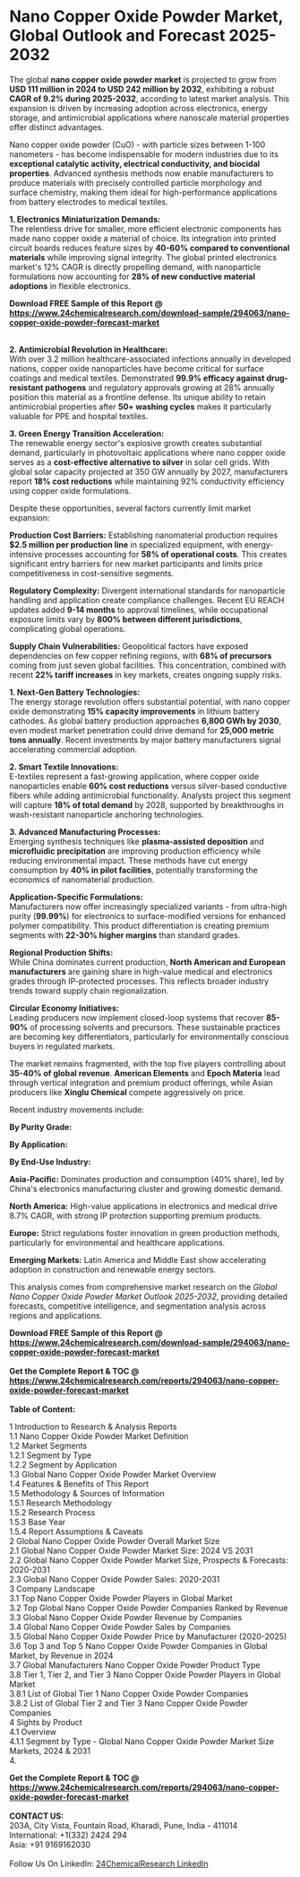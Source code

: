 <h1>Nano Copper Oxide Powder Market, Global Outlook and Forecast 2025-2032</h1><p>The global <strong>nano copper oxide powder market</strong> is projected to grow from <strong>USD 111 million in 2024 to USD 242 million by 2032</strong>, exhibiting a robust <strong>CAGR of 9.2% during 2025-2032</strong>, according to latest market analysis. This expansion is driven by increasing adoption across electronics, energy storage, and antimicrobial applications where nanoscale material properties offer distinct advantages.</p><p>Nano copper oxide powder (CuO) - with particle sizes between 1-100 nanometers - has become indispensable for modern industries due to its <strong>exceptional catalytic activity, electrical conductivity, and biocidal properties</strong>. Advanced synthesis methods now enable manufacturers to produce materials with precisely controlled particle morphology and surface chemistry, making them ideal for high-performance applications from battery electrodes to medical textiles.</p><p><strong>1. Electronics Miniaturization Demands:</strong><br>
The relentless drive for smaller, more efficient electronic components has made nano copper oxide a material of choice. Its integration into printed circuit boards reduces feature sizes by <strong>40-60% compared to conventional materials</strong> while improving signal integrity. The global printed electronics market's 12% CAGR is directly propelling demand, with nanoparticle formulations now accounting for <strong>28% of new conductive material adoptions</strong> in flexible electronics.</p><div><b>Download FREE Sample of this Report @ 
            <a href="https://www.24chemicalresearch.com/download-sample/294063/nano-copper-oxide-powder-forecast-market">
            https://www.24chemicalresearch.com/download-sample/294063/nano-copper-oxide-powder-forecast-market</a></b></div><br><p><strong>2. Antimicrobial Revolution in Healthcare:</strong><br>
With over 3.2 million healthcare-associated infections annually in developed nations, copper oxide nanoparticles have become critical for surface coatings and medical textiles. Demonstrated <strong>99.9% efficacy against drug-resistant pathogens</strong> and regulatory approvals growing at 28% annually position this material as a frontline defense. Its unique ability to retain antimicrobial properties after <strong>50+ washing cycles</strong> makes it particularly valuable for PPE and hospital textiles.</p><p><strong>3. Green Energy Transition Acceleration:</strong><br>
The renewable energy sector's explosive growth creates substantial demand, particularly in photovoltaic applications where nano copper oxide serves as a <strong>cost-effective alternative to silver</strong> in solar cell grids. With global solar capacity projected at 350 GW annually by 2027, manufacturers report <strong>18% cost reductions</strong> while maintaining 92% conductivity efficiency using copper oxide formulations.</p><p>Despite these opportunities, several factors currently limit market expansion:</p><p><strong>Production Cost Barriers:</strong> Establishing nanomaterial production requires <strong>$2.5 million per production line</strong> in specialized equipment, with energy-intensive processes accounting for <strong>58% of operational costs</strong>. This creates significant entry barriers for new market participants and limits price competitiveness in cost-sensitive segments.</p><p><strong>Regulatory Complexity:</strong> Divergent international standards for nanoparticle handling and application create compliance challenges. Recent EU REACH updates added <strong>9-14 months</strong> to approval timelines, while occupational exposure limits vary by <strong>800% between different jurisdictions</strong>, complicating global operations.</p><p><strong>Supply Chain Vulnerabilities:</strong> Geopolitical factors have exposed dependencies on few copper refining regions, with <strong>68% of precursors</strong> coming from just seven global facilities. This concentration, combined with recent <strong>22% tariff increases</strong> in key markets, creates ongoing supply risks.</p><p><strong>1. Next-Gen Battery Technologies:</strong><br>
The energy storage revolution offers substantial potential, with nano copper oxide demonstrating <strong>15% capacity improvements</strong> in lithium battery cathodes. As global battery production approaches <strong>6,800 GWh by 2030</strong>, even modest market penetration could drive demand for <strong>25,000 metric tons annually</strong>. Recent investments by major battery manufacturers signal accelerating commercial adoption.</p><p><strong>2. Smart Textile Innovations:</strong><br>
E-textiles represent a fast-growing application, where copper oxide nanoparticles enable <strong>60% cost reductions</strong> versus silver-based conductive fibers while adding antimicrobial functionality. Analysts project this segment will capture <strong>18% of total demand</strong> by 2028, supported by breakthroughs in wash-resistant nanoparticle anchoring technologies.</p><p><strong>3. Advanced Manufacturing Processes:</strong><br>
Emerging synthesis techniques like <strong>plasma-assisted deposition</strong> and <strong>microfluidic precipitation</strong> are improving production efficiency while reducing environmental impact. These methods have cut energy consumption by <strong>40% in pilot facilities</strong>, potentially transforming the economics of nanomaterial production.</p><p><strong>Application-Specific Formulations:</strong><br>
	Manufacturers now offer increasingly specialized variants - from ultra-high purity (<strong>99.99%</strong>) for electronics to surface-modified versions for enhanced polymer compatibility. This product differentiation is creating premium segments with <strong>22-30% higher margins</strong> than standard grades.</p><p><strong>Regional Production Shifts:</strong><br>
	While China dominates current production, <strong>North American and European manufacturers</strong> are gaining share in high-value medical and electronics grades through IP-protected processes. This reflects broader industry trends toward supply chain regionalization.</p><p><strong>Circular Economy Initiatives:</strong><br>
	Leading producers now implement closed-loop systems that recover <strong>85-90%</strong> of processing solvents and precursors. These sustainable practices are becoming key differentiators, particularly for environmentally conscious buyers in regulated markets.</p><p>The market remains fragmented, with the top five players controlling about <strong>35-40% of global revenue</strong>. <strong>American Elements</strong> and <strong>Epoch Materia</strong> lead through vertical integration and premium product offerings, while Asian producers like <strong>Xinglu Chemical</strong> compete aggressively on price.</p><p>Recent industry movements include:</p><p><strong>By Purity Grade:</strong></p><p><strong>By Application:</strong></p><p><strong>By End-Use Industry:</strong></p><p><strong>Asia-Pacific:</strong> Dominates production and consumption (40% share), led by China's electronics manufacturing cluster and growing domestic demand.</p><p><strong>North America:</strong> High-value applications in electronics and medical drive 8.7% CAGR, with strong IP protection supporting premium products.</p><p><strong>Europe:</strong> Strict regulations foster innovation in green production methods, particularly for environmental and healthcare applications.</p><p><strong>Emerging Markets:</strong> Latin America and Middle East show accelerating adoption in construction and renewable energy sectors.</p><p>This analysis comes from comprehensive market research on the <em>Global Nano Copper Oxide Powder Market Outlook 2025-2032</em>, providing detailed forecasts, competitive intelligence, and segmentation analysis across regions and applications.</p><div><b>Download FREE Sample of this Report @ 
            <a href="https://www.24chemicalresearch.com/download-sample/294063/nano-copper-oxide-powder-forecast-market">
            https://www.24chemicalresearch.com/download-sample/294063/nano-copper-oxide-powder-forecast-market</a></b></div><br><div><b>Get the Complete Report & TOC @ 
            <a href="https://www.24chemicalresearch.com/reports/294063/nano-copper-oxide-powder-forecast-market">
            https://www.24chemicalresearch.com/reports/294063/nano-copper-oxide-powder-forecast-market</a></b></div><br>
            <b>Table of Content:</b><p>1 Introduction to Research & Analysis Reports<br />
 1.1 Nano Copper Oxide Powder Market Definition<br />
 1.2 Market Segments<br />
 1.2.1 Segment by Type<br />
 1.2.2 Segment by Application<br />
 1.3 Global Nano Copper Oxide Powder Market Overview<br />
 1.4 Features & Benefits of This Report<br />
 1.5 Methodology & Sources of Information<br />
 1.5.1 Research Methodology<br />
 1.5.2 Research Process<br />
 1.5.3 Base Year<br />
 1.5.4 Report Assumptions & Caveats<br />
2 Global Nano Copper Oxide Powder Overall Market Size<br />
 2.1 Global Nano Copper Oxide Powder Market Size: 2024 VS 2031<br />
 2.2 Global Nano Copper Oxide Powder Market Size, Prospects & Forecasts: 2020-2031<br />
 2.3 Global Nano Copper Oxide Powder Sales: 2020-2031<br />
3 Company Landscape<br />
 3.1 Top Nano Copper Oxide Powder Players in Global Market<br />
 3.2 Top Global Nano Copper Oxide Powder Companies Ranked by Revenue<br />
 3.3 Global Nano Copper Oxide Powder Revenue by Companies<br />
 3.4 Global Nano Copper Oxide Powder Sales by Companies<br />
 3.5 Global Nano Copper Oxide Powder Price by Manufacturer (2020-2025)<br />
 3.6 Top 3 and Top 5 Nano Copper Oxide Powder Companies in Global Market, by Revenue in 2024<br />
 3.7 Global Manufacturers Nano Copper Oxide Powder Product Type<br />
 3.8 Tier 1, Tier 2, and Tier 3 Nano Copper Oxide Powder Players in Global Market<br />
 3.8.1 List of Global Tier 1 Nano Copper Oxide Powder Companies<br />
 3.8.2 List of Global Tier 2 and Tier 3 Nano Copper Oxide Powder Companies<br />
4 Sights by Product<br />
 4.1 Overview<br />
 4.1.1 Segment by Type - Global Nano Copper Oxide Powder Market Size Markets, 2024 & 2031<br />
 4.</p><div><b>Get the Complete Report & TOC @ 
            <a href="https://www.24chemicalresearch.com/reports/294063/nano-copper-oxide-powder-forecast-market">
            https://www.24chemicalresearch.com/reports/294063/nano-copper-oxide-powder-forecast-market</a></b></div><br><b>CONTACT US:</b><br>
            203A, City Vista, Fountain Road, Kharadi, Pune, India - 411014<br>
            International: +1(332) 2424 294<br>
            Asia: +91 9169162030 <br><br>
            Follow Us On LinkedIn: <a href="https://www.linkedin.com/company/24chemicalresearch/">24ChemicalResearch LinkedIn</a>